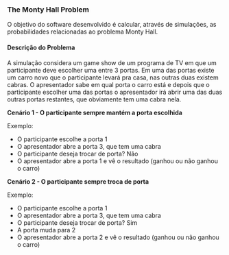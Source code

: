 ### The Monty Hall Problem

O objetivo do software desenvolvido é calcular, através de simulações,
as probabilidades relacionadas ao problema Monty Hall.

#### Descrição do Problema
A simulação considera um game show de um programa de TV em que um
participante deve escolher uma entre 3 portas. Em uma das portas existe
um carro novo que o participante levará pra casa, nas outras duas existem
cabras. O apresentador sabe em qual porta o carro está e depois que o
participante escolher uma das portas o apresentador irá abrir uma das duas
outras portas restantes, que obviamente tem uma cabra nela.

**Cenário 1 - O participante sempre mantém a porta escolhida**

Exemplo:
- O participante escolhe a porta 1
- O apresentador abre a porta 3, que tem uma cabra
- O participante deseja trocar de porta? Não
- O apresentador abre a porta 1 e vê o resultado (ganhou ou não ganhou o carro)

**Cenário 2 - O participante sempre troca de porta**

Exemplo:
- O participante escolhe a porta 1
- O apresentador abre a porta 3, que tem uma cabra
- O participante deseja trocar de porta? Sim
- A porta muda para 2
- O apresentador abre a porta 2 e vê o resultado (ganhou ou não ganhou o carro)
